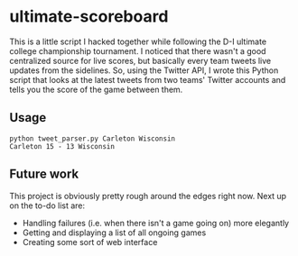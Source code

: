 # ultimate-scoreboard

This is a little script I hacked together while following the D-I ultimate college championship tournament. I noticed that there wasn't a good centralized source for live scores, but basically every team tweets live updates from the sidelines. So, using the Twitter API, I wrote this Python script that looks at the latest tweets from two teams' Twitter accounts and tells you the score of the game between them.

## Usage

    python tweet_parser.py Carleton Wisconsin
    Carleton 15 - 13 Wisconsin

## Future work

This project is obviously pretty rough around the edges right now. Next up on the to-do list are:
* Handling failures (i.e. when there isn't a game going on) more elegantly
* Getting and displaying a list of all ongoing games
* Creating some sort of web interface

